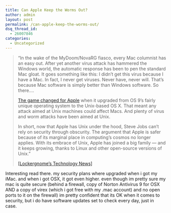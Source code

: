 ```yaml
---
title: Can Apple Keep the Worms Out?
author: admin
layout: post
permalink: /can-apple-keep-the-worms-out/
dsq_thread_id:
  - 26007846
categories:
  - Uncategorized
---
```

> &#8220;In the wake of the MyDoom/NovaRG fiasco, every Mac columnist has an easy out. After yet another virus attack has hammered the Windows world, the automatic response has been to pen the standard Mac gloat. It goes something like this: I didn&#8217;t get this virus because I have a Mac. In fact, I never get viruses. Never have, never will. That&#8217;s because Mac software is simply better than Windows software. So there&#8230;.
> 
> [The game changed for Apple][1] when it upgraded from OS 9&#8217;s fairly unique operating system to the Unix-based OS X. That meant any attack aimed at Unix machines could affect Macs. And plenty of virus and worm attacks have been aimed at Unix. 
> 
> In short, now that Apple has Unix under the hood, Steve Jobs can&#8217;t rely on security through obscurity. The argument that Apple is safer because of its marginal place in computing&#8217;s cosmos no longer applies. With its embrace of Unix, Apple has joined a big family &#8212; and it keeps growing, thanks to Linux and other open-source versions of Unix.&#8221;
> 
> [[Lockergnome&#8217;s Technology News]][2]

Interesting read there. my security plans where upgraded when i got my iMac. and when i got OSX, it got even higher. even though im pretty sure my mac is quite secure (behind a firewall, copy of Norton Antivirus 9 for OSX AND a copy of virex (which i got free with my .mac account) and no open ports to it on the firewall) im pretty confident that its OK when it comes to security, but i do have software updates set to check every day, just in case.

 [1]: http://www.businessweek.com/technology/content/feb2004/tc2004025_4265_tc056.htm?c=bwinsiderfeb6&n=link13&t=email
 [2]: http://channels.lockergnome.com/news/archives/008881.phtml "Can Apple Keep the Worms Out?"